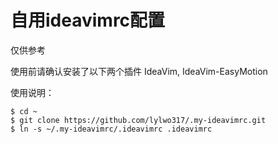 # 自用ideavimrc配置

仅供参考

使用前请确认安装了以下两个插件
IdeaVim, IdeaVim-EasyMotion

使用说明：
```shell
$ cd ~
$ git clone https://github.com/lylwo317/.my-ideavimrc.git
$ ln -s ~/.my-ideavimrc/.ideavimrc .ideavimrc
```
